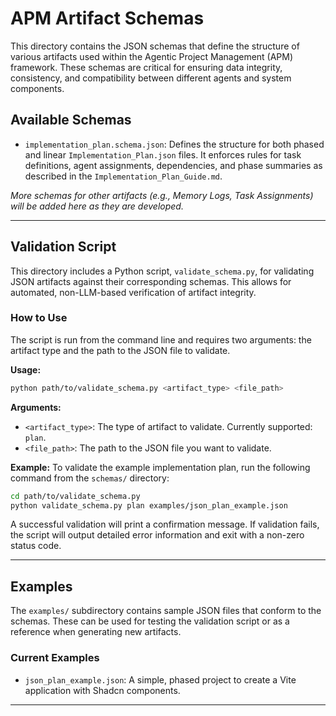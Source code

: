 # APM Artifact Schemas

This directory contains the JSON schemas that define the structure of various artifacts used within the Agentic Project Management (APM) framework. These schemas are critical for ensuring data integrity, consistency, and compatibility between different agents and system components.

## Available Schemas

- `implementation_plan.schema.json`: Defines the structure for both phased and linear `Implementation_Plan.json` files. It enforces rules for task definitions, agent assignments, dependencies, and phase summaries as described in the `Implementation_Plan_Guide.md`.

*More schemas for other artifacts (e.g., Memory Logs, Task Assignments) will be added here as they are developed.*

---

## Validation Script

This directory includes a Python script, `validate_schema.py`, for validating JSON artifacts against their corresponding schemas. This allows for automated, non-LLM-based verification of artifact integrity.

### How to Use

The script is run from the command line and requires two arguments: the artifact type and the path to the JSON file to validate.

**Usage:**
```bash
python path/to/validate_schema.py <artifact_type> <file_path>
```

**Arguments:**
- `<artifact_type>`: The type of artifact to validate. Currently supported: `plan`.
- `<file_path>`: The path to the JSON file you want to validate.

**Example:**
To validate the example implementation plan, run the following command from the `schemas/` directory:
```bash
cd path/to/validate_schema.py
python validate_schema.py plan examples/json_plan_example.json
```
A successful validation will print a confirmation message. If validation fails, the script will output detailed error information and exit with a non-zero status code.

---

## Examples

The `examples/` subdirectory contains sample JSON files that conform to the schemas. These can be used for testing the validation script or as a reference when generating new artifacts.

### Current Examples

- `json_plan_example.json`: A simple, phased project to create a Vite application with Shadcn components.

---
